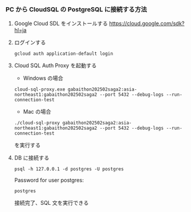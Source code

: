 ### PC から CloudSQL の PostgreSQL に接続する方法

1. Google Cloud SDL をインストールする
   https://cloud.google.com/sdk?hl=ja
1. ログインする
   ```
   gcloud auth application-default login
   ```
1. Cloud SQL Auth Proxy を起動する

   - Windows の場合

   ```
   cloud-sql-proxy.exe gabaithon202502saga2:asia-northeast1:gabaithon202502saga2 --port 5432 --debug-logs --run-connection-test
   ```

   - Mac の場合

   ```
   ./cloud-sql-proxy gabaithon202502saga2:asia-northeast1:gabaithon202502saga2 --port 5432 --debug-logs --run-connection-test
   ```

   を実行する

1. DB に接続する

   ```
   psql -h 127.0.0.1 -d postgres -U postgres
   ```

   Password for user postgres:

   ```
   postgres
   ```

   接続完了、SQL 文を実行できる
